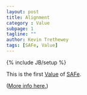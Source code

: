 ```yaml
---
layout: post
title: Alignment
category : Value
subpage: 1
tagline: ""
author: Kevin Trethewey
tags: [SAFe, Value]
---
```

{% include JB/setup %}

This is the first [Value](/values.html) of [SAFe](/archetype/SAFe).

([More info here.](http://scaledagileframework.com/safe-core-values/))